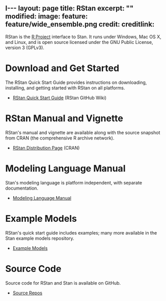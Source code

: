 I---
layout: page
title: RStan
excerpt: ""
modified:
image:
  feature: feature/wide_ensemble.png
  credit:
  creditlink:
---

RStan is the [R Project]("http://www.r-project.org")
interface to Stan.  It runs under Windows, Mac OS X, and Linux,
and is open source licensed under the GNU Public License,
version 3 (GPLv3).

Download and Get Started
========================

The RStan Quick Start Guide provides instructions on downloading, installing,
and getting started with RStan on all platforms.

* [RStan Quick Start Guide](https://github.com/stan-dev/rstan/wiki/RStan-Getting-Started)
  <span class="note">(RStan GitHub Wiki)</span>

RStan Manual and Vignette
=========================

RStan's manual and vignette are available along with the source snapshot
from CRAN (the comprehensive R archive network).

* [RStan Distribution Page](https://cran.r-project.org/web/packages/rstan/rstan.pdf)
  <span class="note">(CRAN)</span>

Modeling Language Manual
========================

Stan's modeling language is platform independent, with
separate documentation.

* [Modeling Language Manual](/documentation/)

Example Models
==============

RStan's quick start guide includes examples;
many more available in the Stan example models
repository.

* [Example Models](/documentation/)

Source Code
===========

Source code for RStan and Stan is available on GitHub.

* [Source Repos](/development/)
